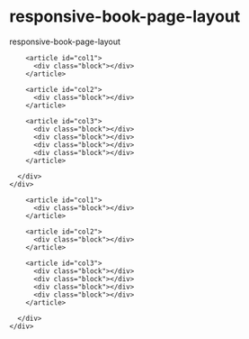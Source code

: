responsive-book-page-layout
===========================

responsive-book-page-layout


  <div id="container3">
    <div id="container2">
      <div id="container1">
  
        <article id="col1">
          <div class="block"></div>
        </article>
  
        <article id="col2">
          <div class="block"></div>
        </article>
  
        <article id="col3">
          <div class="block"></div>
          <div class="block"></div>
          <div class="block"></div>
          <div class="block"></div>
        </article>
  
      </div>
    </div>
  </div>
  
  <div id="container3">
    <div id="container2">
      <div id="container1">
  
        <article id="col1">
          <div class="block"></div>
        </article>
  
        <article id="col2">
          <div class="block"></div>
        </article>
  
        <article id="col3">
          <div class="block"></div>
          <div class="block"></div>
          <div class="block"></div>
          <div class="block"></div>
        </article>
  
      </div>
    </div>
  </div>
